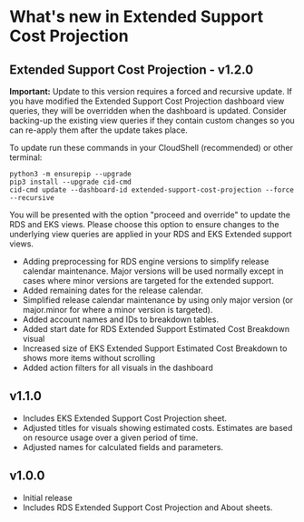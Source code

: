# What's new in Extended Support Cost Projection

## Extended Support Cost Projection - v1.2.0

**Important:** Update to this version requires a forced and recursive update. If you have modified the Extended Support Cost Projection dashboard view queries, they will be overridden when the dashboard is updated. Consider backing-up the existing view queries if they contain custom changes so you can re-apply them after the update takes place.

To update run these commands in your CloudShell (recommended) or other terminal:

```
python3 -m ensurepip --upgrade
pip3 install --upgrade cid-cmd
cid-cmd update --dashboard-id extended-support-cost-projection --force --recursive
```

You will be presented with the option "proceed and override" to update the RDS and EKS views. Please choose this option to ensure changes to the underlying view queries are applied in your RDS and EKS Extended support views.

- Adding preprocessing for RDS engine versions to simplify release calendar maintenance. Major versions will be used normally except in cases where minor versions are targeted for the extended support.
- Added remaining dates for the release calendar.
- Simplified release calendar maintenance by using only major version (or major.minor for where a minor version is targeted).
- Added account names and IDs to breakdown tables.
- Added start date for RDS Extended Support Estimated Cost Breakdown visual
- Increased size of EKS Extended Support Estimated Cost Breakdown to shows more items without scrolling
- Added action filters for all visuals in the dashboard

## v1.1.0
* Includes EKS Extended Support Cost Projection sheet.
* Adjusted titles for visuals showing estimated costs. Estimates are based on resource usage over a given period of time.
* Adjusted names for calculated fields and parameters.


## v1.0.0
* Initial release
* Includes RDS Extended Support Cost Projection and About sheets.

